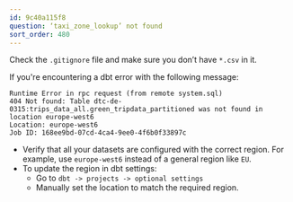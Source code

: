 ```yaml
---
id: 9c40a115f8
question: ‘taxi_zone_lookup’ not found
sort_order: 480
---
```


Check the `.gitignore` file and make sure you don’t have `*.csv` in it.

If you're encountering a dbt error with the following message:

```
Runtime Error in rpc request (from remote system.sql)
404 Not found: Table dtc-de-0315:trips_data_all.green_tripdata_partitioned was not found in location europe-west6
Location: europe-west6
Job ID: 168ee9bd-07cd-4ca4-9ee0-4f6b0f33897c
```

- Verify that all your datasets are configured with the correct region. For example, use `europe-west6` instead of a general region like `EU`.
- To update the region in dbt settings:
  - Go to `dbt -> projects -> optional settings` 
  - Manually set the location to match the required region.